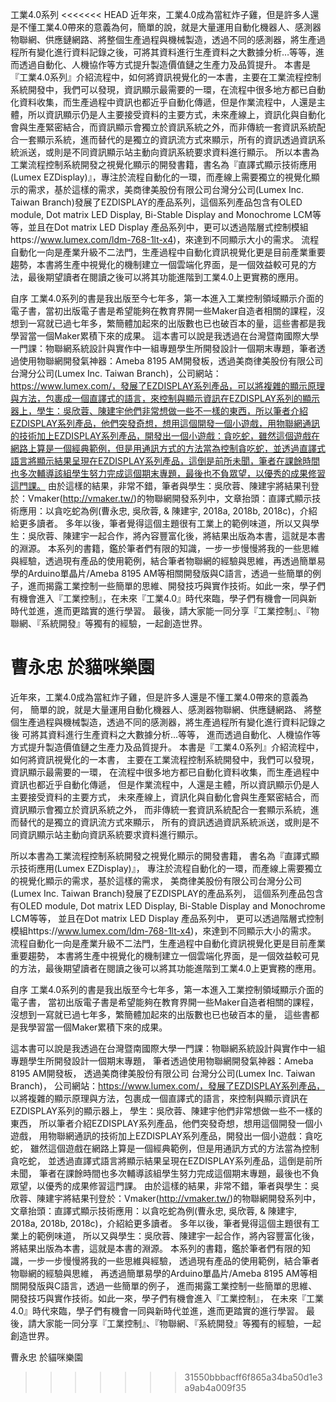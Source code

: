 工業4.0系列
<<<<<<< HEAD
近年來，工業4.0成為當紅炸子雞，但是許多人還是不懂工業4.0帶來的意義為何，簡單的說，就是大量運用自動化機器人、感測器物聯網、供應鏈網路、將整個生產過程與機械製造，透過不同的感測器，將生產過程所有變化進行資料記錄之後，可將其資料進行生產資料之大數據分析…等等，進而透過自動化、人機協作等方式提升製造價值鏈之生產力及品質提升。
本書是『工業4.0系列』介紹流程中，如何將資訊視覺化的一本書，主要在工業流程控制系統開發中，我們可以發現，資訊顯示最需要的一環，在流程中很多地方都已自動化資料收集，而生產過程中資訊也都近乎自動化傳遞，但是作業流程中，人還是主體，所以資訊顯示仍是人主要接受資料的主要方式，未來產線上，資訊化與自動化會與生產緊密結合，而資訊顯示會獨立於資訊系統之外，而非傳統一套資訊系統配合一套顯示系統，進而替代的是獨立的資訊流方式來顯示，所有的資訊透過資訊系統派送，或則是不同資訊顯示站主動向資訊系統要求資料進行顯示。
所以本書為工業流程控制系統開發之視覺化顯示的開發書籍，書名為『直譯式顯示技術應用(Lumex EZDisplay)』，專注於流程自動化的一環，而產線上需要獨立的視覺化顯示的需求，基於這樣的需求，美商律美股份有限公司台灣分公司(Lumex Inc. Taiwan Branch)發展了EZDISPLAY的產品系列，這個系列產品包含有OLED module, Dot matrix LED Display, Bi-Stable Display and Monochrome LCM等等，並且在Dot matrix LED Display 產品系列中，更可以透過階層式控制模組https://www.lumex.com/ldm-768-1lt-x4)，來達到不同顯示大小的需求。
流程自動化一向是產業升級不二法門，生產過程中自動化資訊視覺化更是目前產業重要趨勢，本書將生產中視覺化的機制建立一個雲端化界面，是一個效益較可見的方法，最後期望讀者在閱讀之後可以將其功能進階到工業4.0上更實務的應用。


自序
工業4.0系列的書是我出版至今七年多，第一本進入工業控制領域顯示介面的電子書，當初出版電子書是希望能夠在教育界開一些Maker自造者相關的課程，沒想到一寫就已過七年多，繁簡體加起來的出版數也已也破百本的量，這些書都是我學習當一個Maker累積下來的成果。
這本書可以說是我透過在台灣暨南國際大學一門課：物聯網系統設計與實作中一組專題學生所開發設計一個期末專題，筆者透過使用物聯網開發氣神器：Ameba 8195 AM開發板，透過美商律美股份有限公司 台灣分公司(Lumex Inc. Taiwan Branch)，公司網站：https://www.lumex.com/，發展了EZDISPLAY系列產品，可以將複雜的顯示原理與方法，包裹成一個直譯式的語言，來控制與顯示資訊在EZDISPLAY系列的顯示器上，學生：吳欣蓉、陳建宇他們非常想做一些不一樣的東西，所以筆者介紹EZDISPLAY系列產品，他們突發奇想，想用這個開發一個小遊戲，用物聯網通訊的技術加上EZDISPLAY系列產品，開發出一個小遊戲：貪吃蛇，雖然這個遊戲在網路上算是一個經典範例，但是用通訊方式的方法當為控制貪吃蛇，並透過直譯式語言將顯示結果呈現在EZDISPLAY系列產品，這倒是前所未聞，筆者在課餘時間也多次輔導該組學生努力完成這個期末專題，最後也不負眾望，以優秀的成果修習這門課。
由於這樣的結果，非常不錯，筆者與學生：吳欣蓉、陳建宇將結果刊登於：Vmaker(http://vmaker.tw/)的物聯網開發系列中，文章抬頭：直譯式顯示技術應用：以貪吃蛇為例(曹永忠, 吳欣蓉, & 陳建宇, 2018a, 2018b, 2018c)，介紹給更多讀者。
多年以後，筆者覺得這個主題很有工業上的範例味道，所以又與學生：吳欣蓉、陳建宇一起合作，將內容豐富化後，將結果出版為本書，這就是本書的淵源。
本系列的書籍，鑑於筆者們有限的知識，一步一步慢慢將我的一些思維與經驗，透過現有產品的使用範例，結合筆者物聯網的經驗與思維，再透過簡單易學的Arduino單晶片/Ameba 8195 AM等相關開發版與C語言，透過一些簡單的例子，進而揭露工業控制一些簡單的思維、開發技巧與實作技術。如此一來，學子們有機會進入『工業控制』，在未來『工業4.0』時代來臨，學子們有機會一同與新時代並進，進而更踏實的進行學習。
最後，請大家能一同分享『工業控制』、『物聯網、『系統開發』等獨有的經驗，一起創造世界。

曹永忠 於貓咪樂園
=======
近年來，工業4.0成為當紅炸子雞，但是許多人還是不懂工業4.0帶來的意義為何，
簡單的說，就是大量運用自動化機器人、感測器物聯網、供應鏈網路、
將整個生產過程與機械製造，透過不同的感測器，將生產過程所有變化進行資料記錄之後
可將其資料進行生產資料之大數據分析…等等，
進而透過自動化、人機協作等方式提升製造價值鏈之生產力及品質提升。
本書是『工業4.0系列』介紹流程中，如何將資訊視覺化的一本書，
主要在工業流程控制系統開發中，我們可以發現，資訊顯示最需要的一環，
在流程中很多地方都已自動化資料收集，而生產過程中資訊也都近乎自動化傳遞，
但是作業流程中，人還是主體，所以資訊顯示仍是人主要接受資料的主要方式，
未來產線上，資訊化與自動化會與生產緊密結合，而資訊顯示會獨立於資訊系統之外，
而非傳統一套資訊系統配合一套顯示系統，進而替代的是獨立的資訊流方式來顯示，
所有的資訊透過資訊系統派送，或則是不同資訊顯示站主動向資訊系統要求資料進行顯示。

所以本書為工業流程控制系統開發之視覺化顯示的開發書籍，
書名為『直譯式顯示技術應用(Lumex EZDisplay)』，
專注於流程自動化的一環，而產線上需要獨立的視覺化顯示的需求，基於這樣的需求，
美商律美股份有限公司台灣分公司(Lumex Inc. Taiwan Branch)發展了EZDISPLAY的產品系列，
這個系列產品包含有OLED module, Dot matrix LED Display, Bi-Stable Display and Monochrome LCM等等，
並且在Dot matrix LED Display 產品系列中，
更可以透過階層式控制模組https://www.lumex.com/ldm-768-1lt-x4)，來達到不同顯示大小的需求。
流程自動化一向是產業升級不二法門，生產過程中自動化資訊視覺化更是目前產業重要趨勢，
本書將生產中視覺化的機制建立一個雲端化界面，是一個效益較可見的方法，最後期望讀者在閱讀之後可以將其功能進階到工業4.0上更實務的應用。


自序
工業4.0系列的書是我出版至今七年多，第一本進入工業控制領域顯示介面的電子書，
當初出版電子書是希望能夠在教育界開一些Maker自造者相關的課程，
沒想到一寫就已過七年多，繁簡體加起來的出版數也已也破百本的量，
這些書都是我學習當一個Maker累積下來的成果。

這本書可以說是我透過在台灣暨南國際大學一門課：物聯網系統設計與實作中一組專題學生所開發設計一個期末專題，
筆者透過使用物聯網開發氣神器：Ameba 8195 AM開發板，
透過美商律美股份有限公司 台灣分公司(Lumex Inc. Taiwan Branch)，
公司網站：https://www.lumex.com/，發展了EZDISPLAY系列產品，
以將複雜的顯示原理與方法，包裹成一個直譯式的語言，來控制與顯示資訊在EZDISPLAY系列的顯示器上，
學生：吳欣蓉、陳建宇他們非常想做一些不一樣的東西，
所以筆者介紹EZDISPLAY系列產品，他們突發奇想，想用這個開發一個小遊戲，
用物聯網通訊的技術加上EZDISPLAY系列產品，開發出一個小遊戲：貪吃蛇，
雖然這個遊戲在網路上算是一個經典範例，但是用通訊方式的方法當為控制貪吃蛇，
並透過直譯式語言將顯示結果呈現在EZDISPLAY系列產品，這倒是前所未聞，
筆者在課餘時間也多次輔導該組學生努力完成這個期末專題，最後也不負眾望，以優秀的成果修習這門課。
由於這樣的結果，非常不錯，筆者與學生：吳欣蓉、陳建宇將結果刊登於：Vmaker(http://vmaker.tw/)的物聯網開發系列中，文章抬頭：直譯式顯示技術應用：以貪吃蛇為例(曹永忠, 吳欣蓉, & 陳建宇, 2018a, 2018b, 2018c)，介紹給更多讀者。
多年以後，筆者覺得這個主題很有工業上的範例味道，
所以又與學生：吳欣蓉、陳建宇一起合作，將內容豐富化後，將結果出版為本書，這就是本書的淵源。
本系列的書籍，鑑於筆者們有限的知識，一步一步慢慢將我的一些思維與經驗，
透過現有產品的使用範例，結合筆者物聯網的經驗與思維，
再透過簡單易學的Arduino單晶片/Ameba 8195 AM等相關開發版與C語言，透過一些簡單的例子，
進而揭露工業控制一些簡單的思維、開發技巧與實作技術。如此一來，學子們有機會進入『工業控制』，
在未來『工業4.0』時代來臨，學子們有機會一同與新時代並進，進而更踏實的進行學習。
最後，請大家能一同分享『工業控制』、『物聯網、『系統開發』等獨有的經驗，一起創造世界。

曹永忠 於貓咪樂園

>>>>>>> 31550bbbacff6f865a34ba50d1e3a9ab4a009f35
